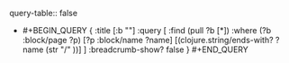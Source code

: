 query-table:: false

- #+BEGIN_QUERY
  {
  :title [:b ""]
  :query [
   :find (pull ?b [*])
         :where
         (?b :block/page ?p)
         [?p :block/name ?name]
         [(clojure.string/ends-with? ?name (str "/" ))]
  ]
  :breadcrumb-show? false
  }
  #+END_QUERY